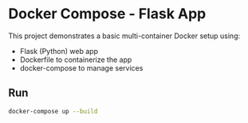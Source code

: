 # Docker Compose - Flask App

This project demonstrates a basic multi-container Docker setup using:

- Flask (Python) web app
- Dockerfile to containerize the app
- docker-compose to manage services

## Run

```bash
docker-compose up --build
